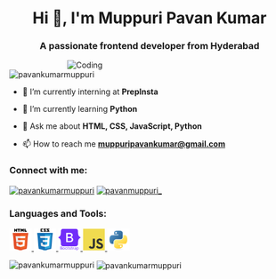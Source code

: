 
<h1 align="center">Hi 👋, I'm Muppuri Pavan Kumar</h1>
<h3 align="center">A passionate frontend developer from Hyderabad</h3>
<img align="right" alt="Coding" width="400" src="https://cdn.dribbble.com/users/1162077/screenshots/3848914/programmer.gif" />

<p align="left"> <img src="https://komarev.com/ghpvc/?username=pavankumarmuppuri&label=Profile%20views&color=0e75b6&style=flat" alt="pavankumarmuppuri" /> </p>

- 🔭 I’m currently interning at **PrepInsta**

- 🌱 I’m currently learning **Python**

- 💬 Ask me about **HTML, CSS, JavaScript, Python**

- 📫 How to reach me **muppuripavankumar@gmail.com**

<h3 align="left">Connect with me:</h3>
<p align="left">
<a href="https://linkedin.com/in/pavankumarmuppuri" target="blank"><img align="center" src="https://raw.githubusercontent.com/rahuldkjain/github-profile-readme-generator/master/src/images/icons/Social/linked-in-alt.svg" alt="pavankumarmuppuri" height="30" width="40" /></a>
<a href="https://instagram.com/pavanmuppuri_" target="blank"><img align="center" src="https://raw.githubusercontent.com/rahuldkjain/github-profile-readme-generator/master/src/images/icons/Social/instagram.svg" alt="pavanmuppuri_" height="30" width="40" /></a>
</p>

<h3 align="left">Languages and Tools:</h3>
<p align="left"> <a href="https://www.w3.org/html/" target="_blank" rel="noreferrer"> <img src="https://raw.githubusercontent.com/devicons/devicon/master/icons/html5/html5-original-wordmark.svg" alt="html5" width="40" height="40"/> </a> <a href="https://www.w3schools.com/css/" target="_blank" rel="noreferrer"> <img src="https://raw.githubusercontent.com/devicons/devicon/master/icons/css3/css3-original-wordmark.svg" alt="css3" width="40" height="40"/> </a>  <a href="https://getbootstrap.com" target="_blank" rel="noreferrer"> <img src="https://raw.githubusercontent.com/devicons/devicon/master/icons/bootstrap/bootstrap-plain-wordmark.svg" alt="bootstrap" width="40" height="40"/> </a>   <a href="https://developer.mozilla.org/en-US/docs/Web/JavaScript" target="_blank" rel="noreferrer"> <img src="https://raw.githubusercontent.com/devicons/devicon/master/icons/javascript/javascript-original.svg" alt="javascript" width="40" height="40"/> </a>  <a href="https://www.python.org" target="_blank" rel="noreferrer"> <img src="https://raw.githubusercontent.com/devicons/devicon/master/icons/python/python-original.svg" alt="python" width="40" height="40"/> </a> </p>

<p><img align="left" src="https://github-readme-stats.vercel.app/api/top-langs?username=pavankumarmuppuri&show_icons=true&locale=en&layout=compact" alt="pavankumarmuppuri" /></p>

<p>&nbsp;<img align="center" src="https://github-readme-stats.vercel.app/api?username=pavankumarmuppuri&show_icons=true&locale=en" alt="pavankumarmuppuri" /></p>

